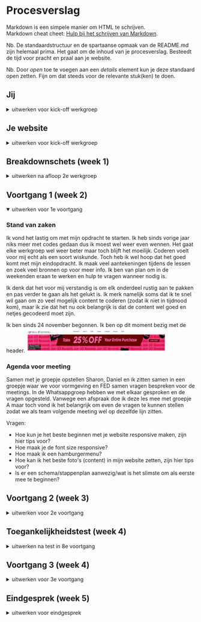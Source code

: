 # Procesverslag
Markdown is een simpele manier om HTML te schrijven.  
Markdown cheat cheet: [Hulp bij het schrijven van Markdown](https://github.com/adam-p/markdown-here/wiki/Markdown-Cheatsheet).

Nb. De standaardstructuur en de spartaanse opmaak van de README.md zijn helemaal prima. Het gaat om de inhoud van je procesverslag. Besteedt de tijd voor pracht en praal aan je website.

Nb. Door *open* toe te voegen aan een *details* element kun je deze standaard open zetten. Fijn om dat steeds voor de relevante stuk(ken) te doen.





## Jij

<details>
<summary>uitwerken voor kick-off werkgroep</summary>

### Auteur:
Melissa Roquas

#### Je startniveau:
Blauw

#### Je focus:
Surface plane
 
</details>





## Je website

<details>
<summary>uitwerken voor kick-off werkgroep</summary>

### Je opdracht:
link website: https://www.urbanoutfitters.com/

#### Screenshot(s) van de eerste pagina (small screen): 
Muziek pagina 
<img src="images/image1.png" width="375px" alt="Muziek pagina - Urban Outfitters">

#### Screenshot(s) van de tweede pagina (small screen):
Product pagina
<img src="images/image2.png" width="375px" alt="Product (vinyl) pagina - Urban Outfitters">
 
</details>



## Breakdownschets (week 1)

<details>

<summary>uitwerken na afloop 2e werkgroep</summary>

### de hele pagina (mobile): 
<img src="images/mobile-homepage.png" width="375px" alt="breakdown van de hele pagina">

### pagina 2 (product) (mobile)
<img src="images/product-overzicht.png" width="375px" alt="breakdown van de hele pagina">

<img src="images/product-vinyl.png" width="375px" alt="breakdown van de pagina 2">

<img src="images/product.png" width="375px" alt="breakdown van de pagina 2">



### de hele pagina: 
<img src="images/schets1-home.png" width="375px" alt="breakdown van de hele pagina">

### section van homepage: 
<img src="images/schets2-section.png" width="375px" alt="breakdown van de hele pagina">

### pagina 2 (product)
<img src="images/schets3-product.png" width="375px" alt="breakdown van de pagina 2">


### dynamisch deel (bijv menu): 
<img src="images/schets5-menu.png" width="375px" alt="breakdown van het menu">


</details>





## Voortgang 1 (week 2)

<details open>
<summary>uitwerken voor 1e voortgang</summary>

### Stand van zaken

Ik vond het lastig om met mijn opdracht te starten. Ik heb sinds vorige jaar niks meer met codes gedaan dus ik moest wel weer even wennen. Het gaat elke werkgroep wel weer beter maar toch blijft het moeilijk. Coderen voelt voor mij echt als een soort wiskunde. Toch heb ik wel hoop dat het goed komt met mijn eindopdracht. Ik maak veel aantekeningen tijdens de lessen en zoek veel bronnen op voor meer info. Ik ben van plan om in de weekenden eraan te werken en hulp te vragen wanneer nodig is.

Ik denk dat het voor mij verstandig is om elk onderdeel rustig aan te pakken en pas verder te gaan als het gelukt is. Ik merk namelijk soms dat ik te snel wil gaan om zo veel mogelijk content te coderen (zodat ik niet in tijdnood kom), maar ik zie dat het nu ook belangrijk is dat de content wel goed en netjes gecodeerd moet zijn. 

Ik ben sinds 24 november begonnen. Ik ben op dit moment bezig met de header.
<img src="images/headerstart.png" width="375px" alt="homepage met header">


### Agenda voor meeting
Samen met je groepje opstellen
Sharon, Daniel en ik zitten samen in een groepje waar we voor vormgeving en FED samen vragen bespreken voor de meetings. In de Whatsappgroep hebben we met elkaar gesproken en de vragen opgesteld. Vanwege een afspraak doe ik deze les mee met groepje A maar toch vond ik het belangrijk om even de vragen te kunnen stellen zodat we als team volgende meeting wel op dezelfde lijn zitten.

Vragen:
- Hoe kun je het beste beginnen met je website responsive maken, zijn hier tips voor?
- Hoe maak je de font size responsive?
- Hoe maak ik een hamburgermenu?
- Hoe kan ik het beste foto's (content) in mijn website zetten, zijn hier tips voor?
- Is er een schema/stappenplan aanwezig/wat is het slimste om als eerste mee te beginnen?


</details>





## Voortgang 2 (week 3)

<details>
<summary>uitwerken voor 2e voortgang</summary>

### Stand van zaken

Vorige week had ik alleen de header en nav afgemaakt. Deze week ben ik iets verder, ik heb de foto's met een grid in mn site gezet. Vanwege persoonlijke omstandigheden deze week heb ik minder tijd aan FED kunnen besteden dan op de planning stond, hierbij mis ik ook het feedback gesprek deze vrijdag. Op dit moment loop ik met coderen niet tegen veel dingen aan, ik moet alleen het tempo een verhogen voor de deadline.  Ik heb wel met Daniel en Sharon gesproken via Whatsapp of we nog vragen hadden. Sharon had een aantal vragen die ze graag wilt weten tijdens de meeting.

<img src="images/week2home.png" width="375px" alt="Homescreen">

<img src="images/week2home2.png" width="375px" alt="Homescreen deel 2">

<img src="images/week2home3.png" width="375px" alt="Homescreen deel 3">

Responsive:

<img src="images/week2home4.png" width="375px" alt="Homescreen mobile">

<img src="images/week2home5.png" width="375px" alt="Homescreen mobile deel 2">

<img src="images/week2home6.png" width="375px" alt="Homescreen mobile deel 3">

<img src="images/week2home7.gif" width="375px" alt="Animatie">

</details>



## Toegankelijkheidstest (week 4)

<details>
<summary>uitwerken na test in 8e voortgang</summary>

### Bevindingen
Lijst met je bevindingen die in de test naar voren kwamen:

#### Beperking - Spasme/Parkinson
Korte omschrijving: Het apparaatje gaf veel schrokken op mn arm waardoor ik niet goed op mn site kon focussen. Door de trillingen kon ik niet goed scrollen en klikte ik per ongeluk op sommige afbeeldingen (terwijl het niet de bedoeling was). 

Oplossingen:
- Scrollen door middel van een knop, want scrollen ging heel lastig omdat de hand niet normaal het trackpad kan bedienen
- In en uitzoomen aanpassen

<img src="images/test1.jpg" width="375px" alt="Test spasme">


#### Berperking - Afleiding 

Korte omschrijving:  Nina heeft de tekst op mijn site getest. We hebben gekeken naar concentratie problemen dat de gebruiker kan hebben tijdens het gebruiken van de website. We hebben gemerkt dat de afbeeldingen heel groot zijn op de homepage. Toen nina met de ballon in de luch aan het spelen was scrollde ze langs de foto’s. Ik vroeg vervolgens aan haar of ze nog wist wat de eerste afbeelding was. Ze zei dat het iets met make up was, maar dit klopte niet. Ze gaf toe dat ze het lastig vond om te onthouden wat er op de pagina stond.

Oplossing: Minder grote afbeeldingen met minder drukke kleuren.


#### Berperking - Slecht zicht (brillen)

Korte omschrijving: Nina en ik hebben samen een aantal brillen gebruikt waar we verschillende beperkingen aan het oog konden testen. Nina heeft mn pagina gekeken, ze had bij alle brillen een probleem met de grootte van de afbeeldingen. Voor haar was het niet helemaal duidelijk dat de pagina een webshop was omdat het meer op een fotogallerij lijkt. De kopjes en broodtekst zijn niet goed te zien.

Oplossing: Grotere koppen en broodtekst op de pagina

<img src="images/test2.jpg" width="375px" alt="Test brillen">


#### Voice-over
Korte omschrijving: Ik heb de voice-over van mijn computer aangezet en ben gaan testen op mijn eigen pagina. De volgorde van de voice-over ging prima. Ik merkte wel dat hij tijdens mijn ‘verborgen’ hamburger menu ook alle linkjes opgenoemd werden. Dit was wel vervelend omdat deze niet op de pagina te zien zijn. Ook merkte ik dat ik veel unlabelde foto’s had, hierdoor weet de gebruiker niet wat er op de pagina te zien is. Dit is super vervelend voor de gebruiker.

Tijdens de les is Sanne langs me gelopen, hij heeft samen met mij besproken dat mijn foto gallery (met wisselende foto) niet heel gebruiksvriendelijk is. Hij gaf aan om hier een oplossing voor te bedenken, deze oplossing hoeft niet in mijn eindopdracht.

Oplossing: Overal alt texts toevoegen


#### Alleen toetsenbord gebruiken
Korte omschrijving: Ik heb de “tab” optie op mijn toetsenbord gebruikt om te kijken wat er precies geselecteerd werd op mijn site. Alle linkjes werden geselecteerd maar de focus state heb ik nog niet in mijn site toegepast. Op dit moment zie ik alleen de kleur van het Apple systeem (roze).

Oplossing: Focus state toevoegen

</details>





## Voortgang 3 (week 4)

<details>
<summary>uitwerken voor 3e voortgang</summary>
Ik heb deze week gewerkt aan mijn grid en gallery. Ik ben best trots dat het gelukt is want het duurde heel lang. Ik maak me wel een beetje zorgen dat ik mijn eindopdracht niet af ga krijgen. De deadline komt wel heel dichtbij en ik heb nog maar de helft van mijn homepage af waar ook nog dingen veranderd aan moeten worden. Alle afbeeldingen zijn nu webp en ik moet deze nog omzetten naar png. Daarnaast is mijn code nog een rommel en staan er veel overige dingen in die nog verbeterd moeten worden. Ik ben wel een beetje zenuwachtig voor mijn feedbackgesprek.

In de Whatsapp groep heb ik nog aan Sharon en Daniel gevraagd of ze vragen hadden. 

### Stand van zaken
<img src="images/week2home.png" width="375px" alt="Homescreen">

<img src="images/week2home2.png" width="375px" alt="Homescreen deel 2">

<img src="images/week2home3.png" width="375px" alt="Homescreen deel 3">

Responsive:

<img src="images/week2home4.png" width="375px" alt="Homescreen mobile">

<img src="images/week2home5.png" width="375px" alt="Homescreen mobile deel 2">

<img src="images/week2home6.png" width="375px" alt="Homescreen mobile deel 3">

<img src="images/week2home7.gif" width="375px" alt="Animatie">

De code:

<img src="images/codeweek3-1.png" width="375px" alt="Code deel 1">

<img src="images/codeweek3-2.png" width="375px" alt="Code deel 2">

<img src="images/codeweek3-3.png" width="375px" alt="Code deel 3">

<img src="images/codeweek3-4.png" width="375px" alt="Code deel 3">




### Agenda voor meeting
Voor deze meeting hadden we geen agenda. Sharon en ik hebben allebei onze code laten zien aan Deanne en Yunus.

### Verslag van meeting
Dit gesprek was een beetje confronterend voor mij. Ik was vorige week vanwege omstandigheden niet bij het gesprek dus heb ik geen feedback kunnen krijgen op mijn code. Deze week liet ik mijn code zien maar het was niet goed. Ik had veel DIV’s gebruikt die er allemaal uit moesten. Daarnaast klopte heel veel dingen niet en moet ik meer met meer selectoren werken. Ik moet wel toegeven dat ik mijn code ook nog niet had ‘opgeschoond’ dus er zaten nog veel te veel extra dingen in die er nog uit moesten. Daarnaast was mijn CSS bestand ook nog best wel rommelig. Ik had zo veel mogelijk proberen te maken maar merkte dat ik beter stapje voor stapje mijn werk kan aanpakken. Deanne en Yunes hebben goed feedback gegeven, ze gaven aan dat ze wel hard voor me waren maar ik moet eerlijk toegeven dat ik dat wel even nodig had. Sanne kwam ook nog in een meeting. Deanne gaf aan mij aan dat ik beter alles naar mobile first kon zetten. Ik dacht namelijk dat mobile first alleen voor de studenten was die hadden gekozen voor de responsive kant. Sanne gaf aan dat ik mijn eerste pagina wel voor desktop mocht houden als ik al mn DIV's zou weghalen. Ik had ook 2 menu's in mijn pagina, namelijk de mobile en desktop versie. Ik moest van deze menu's één menu maken.

</details>





## Eindgesprek (week 5)

<details>
<summary>uitwerken voor eindgesprek</summary>

### Stand van zaken
Na het laatste feedback gesprek had ik nog een halve week om aan mijn code te werken. Deanna had aangegeven dat ik al mijn DIV's eerst moest weghalen. Dit heb ik gelijk gedaan maar mijn hele code moest opnieuw geschreven worden. Ik moet toegeven dat dit heel stressvol was en ik me slecht voelde omdat ik hard aan mn grid en gallery had gewerkt. Vervolgens heb ik mijn HTML en CSS opgeschoond en overige dingen weggehaald. Ik heb aan mijn collega van werk een aantal vragen gesteld hoe ik het beste het grid en hamburgermenu kon aanpakken. Hij had een lijstje genoteerd naar dingen waar ik online naar kon kijken. Ik ben daarna hard aan de slag gegaan met een oplossing te zoeken om mijn grid zonder DIV's te maken. Dat is uiteindelijk gelukt. Vervolgens heb ik hard aan mijn hamburger menu gewerkt dat goed gelukt is. 

Het is mijn uiteindelijk niet gelukt aan mijn tweede pagina te werken. Ik ga vragen bij het gesprek of ik van website mag wisselen want de Urban Outfitters website vind ik echt te moeilijk om uit te werken. Als ik ook naar de broncode kijken van Urban Outfitters zit dit vol met DIV's dus ik heb geen idee hoe ik dit met andere selectoren moet maken. Ik heb er veel tijd ingestoken maar toch is het me niet gelukt om de eerste pagina af te ronden voor de deadline.

### Screenshot(s)

<img src="images/eind1.png" width="375px" alt="Code deel 1">

<img src="images/eind2.png" width="375px" alt="Code deel 2">

<img src="images/eind3.png" width="375px" alt="Code deel 3">

<img src="images/eind4.png" width="375px" alt="Code deel 4">

<details> 



## Eindgesprek & herkansing Picnic website
<details> 
<summary>uitwerken voor eindgesprek</summary>

Voor het eindgesprek heeft Sanne mij een berichtje gestuurd hoe ik het beste de website van Urban Outfitters kon aanpakken. Tijdens het gesprek heb ik aangegeven dat ik toch liever de website van Picnic wil maken. Deze site lijkt mij makkelijk en hierbij kan ik me meer focussen op de surface plane inplaats van de responsive kant. 


### Picnic menu

De website van Picnic heeft geen hamburger menu. Daarom heb ik besloten om deze zelf te designen en te coderen.
<img src="images/menu1.png" width="375px" alt="Picnic menu">
<img src="images/menu2.png" width="375px" alt="Picnic menu">



#### Breakdownschets Picnic website

Om het coderen makkelijker te maken heb ik opnieuw breakdown schetsen gemaakt.

<img src="images/picnicschets.png" width="375px" alt="Picnic menu">

##### Uitwerking Picnic website

Pagina 1 - Homepage
<img src="images/picnicsite.png" width="375px" alt="Picnic uitwerking pagina 1 (homepage)">

Pagina 2 - Contact
<img src="images/picnicsitecontact.png" width="375px" alt="Picnic uitwerking pagina 2 (contact)">

Hamburgermenu
<img src="images/menuuitwerking.png" width="375px" alt="Menu uitwerking">

</details>


## Bronnenlijst (Urban Outfitters site)

<details open>
<summary>continu bijhouden terwijl je werkt</summary>

1. How to change image on hover with CSS (https://www.tutorialrepublic.com/codelab.php?topic=faq&file=css-image-swap-on-hover)
2. CSS Grid Template Areas In Action (https://ishadeed.com/article/grid-area/)
3. addEventListener vs onclick (https://stackoverflow.com/questions/6348494/addeventlistener-vs-onclick)
4. Van Deanna - Border-bottom (https://developer.mozilla.org/en-US/docs/Web/CSS/border-bottom)
5. Van Deanna - article: The Article Contents element (https://developer.mozilla.org/en-US/docs/Web/HTML/Element/article)
6. States - https://codepen.io/shooft/pen/gOrJdGG
7. Grid - https://codepen.io/shooft/pen/abwLwRO
8. Why use * selector in combination with *::before and *::after (https://stackoverflow.com/questions/31317238 why-use-selector-in-combination-with-before-and-after)
9. Box alignment in CSS Grid Layout (https://developer.mozilla.org/en-US/docs/Web/CSS/CSS_Grid_Layout/Box_Alignment_in_CSS_Grid_Layout)
10. Vragen gesteld aan mijn collega Pim (over Grid) & Javascript Hamburgermenu
11. EventTarget.removeEventListener() https://developer.mozilla.org/en-US/docs/Web/API/EventTarget/removeEventListener
</details>

## Bronnenlijst (Picnic site)

<details open>
<summary>continu bijhouden terwijl je werkt</summary>

1. CSS :nth-of-type() Selector (https://www.w3schools.com/cssref/sel_nth-of-type.asp)
2. FED 21/22 - Flexbox - Oefening 2 (https://codepen.io/melissamroquas/pen/mdMvGWj)
3. CSS box-shadow Property (https://www.w3schools.com/cssref/css3_pr_box-shadow.asp)
4. translateY() (https://developer.mozilla.org/en-US/docs/Web/CSS/transform-function/translateY())
5. scroll-snap-type (https://css-tricks.com/almanac/properties/s/scroll-snap-type/#:~:text=scroll%2Dsnap%2Dtype%20accepts%20the,along%20the%20x%2Daxis%20only.&text=mandatory%20is%20a%20strictness%20value,there%20isn't%20scrolling%20happening.)
6. Horizontal scrollable slider with visible overflow (https://stackoverflow.com/questions/66808995/horizontal-scrollable-slider-with-visible-overflow)
7. CSS Forms (https://www.w3schools.com/css/css_form.asp)
8. CSS background-image Property (https://www.w3schools.com/cssref/pr_background-image.asp)
9. <input type="submit"> (https://developer.mozilla.org/en-US/docs/Web/HTML/Element/input/submit)
10. CSS The !important Rule (https://www.w3schools.com/css/css_important.asp)

</details>